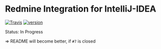 # Redmine Integration for IntelliJ-IDEA
[![Travis](https://img.shields.io/travis/wglanzer/redmine-intellij-plugin.svg)](https://travis-ci.org/wglanzer/redmine-intellij-plugin)
[![version](https://img.shields.io/github/release/wglanzer/redmine-intellij-plugin.svg)](https://github.com/wglanzer/redmine-intellij-plugin/blob/master/CHANGELOG.md)

Status: In Progress

=> README will become better, if `#7` is closed